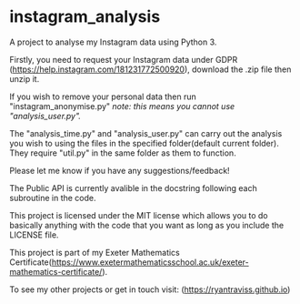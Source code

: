 # instagram_analysis
A project to analyse my Instagram data using Python 3.

Firstly, you need to request your Instagram data under GDPR (https://help.instagram.com/181231772500920), download the .zip file then unzip it.

If you wish to remove your personal data then run "instagram_anonymise.py" *note: this means you cannot use "analysis_user.py".*

The "analysis_time.py" and "analysis_user.py" can carry out the analysis you wish to using the files in the specified folder(default current folder).
They require "util.py" in the same folder as them to function.

Please let me know if you have any suggestions/feedback!

The Public API is currently avalible in the docstring following each subroutine in the code.

This project is licensed under the MIT license which allows you to do basically anything with the code that you want as long as you include the LICENSE file.

This project is part of my Exeter Mathematics Certificate(https://www.exetermathematicsschool.ac.uk/exeter-mathematics-certificate/).

To see my other projects or get in touch visit: (https://ryantraviss.github.io)
